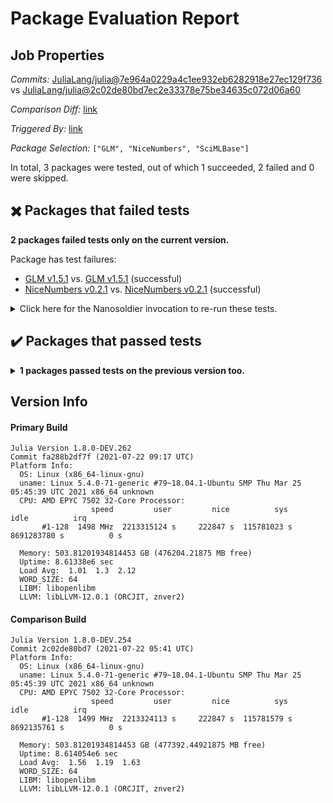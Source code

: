 # Package Evaluation Report

## Job Properties

*Commits:* [JuliaLang/julia@7e964a0229a4c1ee932eb6282918e27ec129f736](https://github.com/JuliaLang/julia/commit/7e964a0229a4c1ee932eb6282918e27ec129f736) vs [JuliaLang/julia@2c02de80bd7ec2e33378e75be34635c072d06a60](https://github.com/JuliaLang/julia/commit/2c02de80bd7ec2e33378e75be34635c072d06a60)

*Comparison Diff:* [link](https://github.com/JuliaLang/julia/compare/2c02de80bd7ec2e33378e75be34635c072d06a60..7e964a0229a4c1ee932eb6282918e27ec129f736)

*Triggered By:* [link](https://github.com/JuliaLang/julia/pull/41640#issuecomment-884739752)

*Package Selection:* `["GLM", "NiceNumbers", "SciMLBase"]`

In total, 3 packages were tested, out of which 1 succeeded, 2 failed and 0 were skipped.


## :heavy_multiplication_x: Packages that failed tests

**2 packages failed tests only on the current version.**

Package has test failures:

- [GLM v1.5.1](https://s3.amazonaws.com/julialang-reports/nanosoldier/pkgeval/by_hash/7e964a0_vs_2c02de8/GLM.1.8.0-DEV-fa288b2df7f.log) vs. [GLM v1.5.1](https://s3.amazonaws.com/julialang-reports/nanosoldier/pkgeval/by_hash/7e964a0_vs_2c02de8/GLM.1.8.0-DEV-2c02de80bd7.log) (successful)
- [NiceNumbers v0.2.1](https://s3.amazonaws.com/julialang-reports/nanosoldier/pkgeval/by_hash/7e964a0_vs_2c02de8/NiceNumbers.1.8.0-DEV-fa288b2df7f.log) vs. [NiceNumbers v0.2.1](https://s3.amazonaws.com/julialang-reports/nanosoldier/pkgeval/by_hash/7e964a0_vs_2c02de8/NiceNumbers.1.8.0-DEV-2c02de80bd7.log) (successful)

<details><summary>Click here for the Nanosoldier invocation to re-run these tests.</summary>
<p>

```
@nanosoldier `runtests(["GLM", "NiceNumbers"], vs = ":master")`
```

</p>
</details>



## :heavy_check_mark: Packages that passed tests

<details><summary><strong>1 packages passed tests on the previous version too.</strong></summary>
<p>

- [SciMLBase v1.18.1](https://s3.amazonaws.com/julialang-reports/nanosoldier/pkgeval/by_hash/7e964a0_vs_2c02de8/SciMLBase.1.8.0-DEV-fa288b2df7f.log)

</p>
</details>


## Version Info

#### Primary Build

```
Julia Version 1.8.0-DEV.262
Commit fa288b2df7f (2021-07-22 09:17 UTC)
Platform Info:
  OS: Linux (x86_64-linux-gnu)
  uname: Linux 5.4.0-71-generic #79~18.04.1-Ubuntu SMP Thu Mar 25 05:45:39 UTC 2021 x86_64 unknown
  CPU: AMD EPYC 7502 32-Core Processor: 
                  speed         user         nice          sys         idle          irq
       #1-128  1498 MHz  2213315124 s     222847 s  115781023 s  8691283780 s          0 s
       
  Memory: 503.81201934814453 GB (476204.21875 MB free)
  Uptime: 8.61338e6 sec
  Load Avg:  1.01  1.3  2.12
  WORD_SIZE: 64
  LIBM: libopenlibm
  LLVM: libLLVM-12.0.1 (ORCJIT, znver2)

```

#### Comparison Build

```
Julia Version 1.8.0-DEV.254
Commit 2c02de80bd7 (2021-07-22 05:41 UTC)
Platform Info:
  OS: Linux (x86_64-linux-gnu)
  uname: Linux 5.4.0-71-generic #79~18.04.1-Ubuntu SMP Thu Mar 25 05:45:39 UTC 2021 x86_64 unknown
  CPU: AMD EPYC 7502 32-Core Processor: 
                  speed         user         nice          sys         idle          irq
       #1-128  1499 MHz  2213324113 s     222847 s  115781579 s  8692135761 s          0 s
       
  Memory: 503.81201934814453 GB (477392.44921875 MB free)
  Uptime: 8.614054e6 sec
  Load Avg:  1.56  1.19  1.63
  WORD_SIZE: 64
  LIBM: libopenlibm
  LLVM: libLLVM-12.0.1 (ORCJIT, znver2)

```
<!-- Generated on 2021-07-22T06:30:20.509 -->
